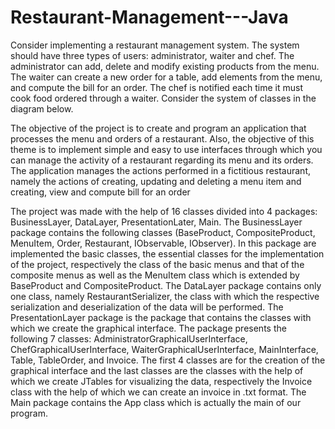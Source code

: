 # Restaurant-Management---Java
Consider implementing a restaurant management system. The system should have three types of users: administrator, waiter and chef. 
The administrator can add, delete and modify existing products from the menu. The waiter can create a new order for a table, add elements from the menu, 
and compute the bill for an order.  The chef is notified each time it must cook food ordered through a waiter. Consider the system of classes in the diagram below. 

The objective of the project is to create and program an application that processes the menu and orders of a restaurant. Also, the objective of this theme is to implement simple and easy to use interfaces through which you can manage the activity of a restaurant regarding its menu and its orders.
The application manages the actions performed in a fictitious restaurant, namely the actions of creating, updating and deleting a menu item and creating, view and compute bill for an order

The project was made with the help of 16 classes divided into 4 packages:
BusinessLayer, DataLayer, PresentationLater, Main. The BusinessLayer package contains the following classes (BaseProduct, CompositeProduct, MenuItem, Order, Restaurant, IObservable, IObserver). In this package are implemented the basic classes, the essential classes for the implementation of the project, respectively the class of the basic menus and that of the composite menus as well as the MenuItem class which is extended by BaseProduct and CompositeProduct.
The DataLayer package contains only one class, namely RestaurantSerializer, the class with which the respective serialization and deserialization of the data will be performed.
The PresentationLayer package is the package that contains the classes with which we create the graphical interface. The package presents the following 7 classes: AdministratorGraphicalUserInterface, ChefGraphicalUserInterface, WaiterGraphicalUserInterface, MainInterface, Table, TableOrder, and Invoice. The first 4 classes are for the creation of the graphical interface and the last classes are the classes with the help of which we create JTables for visualizing the data, respectively the Invoice class with the help of which we can create an invoice in .txt format.
The Main package contains the App class which is actually the main of our program.

